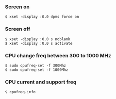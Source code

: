 ### Screen on

```
$ xset -display :0.0 dpms force on
```

### Screen off

```
$ xset -display :0.0 s noblank
$ xset -display :0.0 s activate
```

### CPU change freq between 300 to 1000 MHz

```
$ sudo cpufreq-set -f 300Mhz
$ sudo cpufreq-set -f 1000Mhz
```

### CPU current and support freq

```
$ cpufreq-info
```

